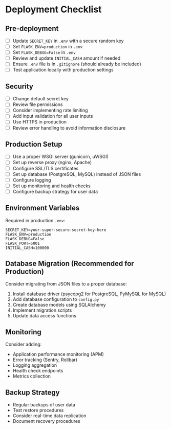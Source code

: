 # Deployment Checklist

## Pre-deployment

- [ ] Update `SECRET_KEY` in `.env` with a secure random key
- [ ] Set `FLASK_ENV=production` in `.env`
- [ ] Set `FLASK_DEBUG=False` in `.env`
- [ ] Review and update `INITIAL_CASH` amount if needed
- [ ] Ensure `.env` file is in `.gitignore` (should already be included)
- [ ] Test application locally with production settings

## Security

- [ ] Change default secret key
- [ ] Review file permissions
- [ ] Consider implementing rate limiting
- [ ] Add input validation for all user inputs
- [ ] Use HTTPS in production
- [ ] Review error handling to avoid information disclosure

## Production Setup

- [ ] Use a proper WSGI server (gunicorn, uWSGI)
- [ ] Set up reverse proxy (nginx, Apache)
- [ ] Configure SSL/TLS certificates
- [ ] Set up database (PostgreSQL, MySQL) instead of JSON files
- [ ] Configure logging
- [ ] Set up monitoring and health checks
- [ ] Configure backup strategy for user data

## Environment Variables

Required in production `.env`:
```
SECRET_KEY=your-super-secure-secret-key-here
FLASK_ENV=production
FLASK_DEBUG=False
FLASK_PORT=5001
INITIAL_CASH=100000
```

## Database Migration (Recommended for Production)

Consider migrating from JSON files to a proper database:

1. Install database driver (psycopg2 for PostgreSQL, PyMySQL for MySQL)
2. Add database configuration to `config.py`
3. Create database models using SQLAlchemy
4. Implement migration scripts
5. Update data access functions

## Monitoring

Consider adding:
- Application performance monitoring (APM)
- Error tracking (Sentry, Rollbar)
- Logging aggregation
- Health check endpoints
- Metrics collection

## Backup Strategy

- Regular backups of user data
- Test restore procedures
- Consider real-time data replication
- Document recovery procedures
